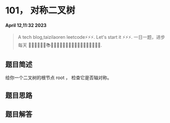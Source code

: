 # 101， 对称二叉树
#### April 12,11:32 2023


> A tech blog,taizilaoren leetcode⚡⚡⚡.
> Let's start it ⚡⚡⚡.
> 一日一题，进步每天 📔📕📖📗📘📙📚📓📒📃📜📄🔖🍊🍋🍎🍑🍉🥦🌽🥙🤩😚🤗.

## 题目简述
给你一个二叉树的根节点 root ， 检查它是否轴对称。
## 题目思路


## 题目解答

```js

```